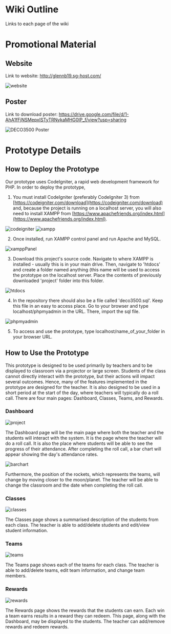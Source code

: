 # Wiki Outline

Links to each page of the wiki

# Promotional Material

## Website

Link to website: http://glennb19.sg-host.com/

![website](https://user-images.githubusercontent.com/45459833/97549299-f57d4980-1a1b-11eb-8a3e-6e15fab081e9.JPG)

## Poster

Link to download poster: https://drive.google.com/file/d/1-AhA1fFjNSMepxISTyTRNykaMHG0IP_f/view?usp=sharing

![DECO3500 Poster](https://user-images.githubusercontent.com/45459833/97549992-cc10ed80-1a1c-11eb-9f86-0f52721706c0.png)

# Prototype Details

## How to Deploy the Prototype

Our prototype uses CodeIgniter, a rapid web development framework for PHP. In order to deploy the prototype, 
1. You must install CodeIgniter (preferably CodeIgniter 3) from [https://codeigniter.com/download](https://codeigniter.com/download) and, because the project is running on a localhost server, you will also need to install XAMPP from [https://www.apachefriends.org/index.html](https://www.apachefriends.org/index.html).

![codeigniter](https://user-images.githubusercontent.com/45459833/97135452-091a7d00-179c-11eb-88ec-211314b8c9ff.JPG)
![xampp](https://user-images.githubusercontent.com/45459833/97135499-2fd8b380-179c-11eb-8561-210387e537c8.JPG)

2. Once installed, run XAMPP control panel and run Apache and MySQL.

![xamppPanel](https://user-images.githubusercontent.com/45459833/97135772-0d936580-179d-11eb-9e7c-848044a56e81.png)

3. Download this project's source code. Navigate to where XAMPP is installed - usually this is in your main drive. Then, navigate to 'htdocs' and create a folder named anything (this name will be used to access the prototype on the localhost server. Place the contents of previously downloaded 'project' folder into this folder.

![htdocs](https://user-images.githubusercontent.com/45459833/97136024-b6da5b80-179d-11eb-9cec-009e7f45da6c.JPG)

4. In the repository there should also be a file called 'deco3500.sql'. Keep this file in an easy to access place. Go to your browser and type localhost/phpmyadmin in the URL. There, import the sql file.

![phpmyadmin](https://user-images.githubusercontent.com/45459833/97136114-fa34ca00-179d-11eb-839a-3491090aab28.JPG)

5. To access and use the prototype, type localhost/name_of_your_folder in your browser URL.


## How to Use the Prototype

This prototype is designed to be used primarily by teachers and to be displayed to classroom via a projector or large screen. Students of the class cannot directly interact with the prototype, but their actions will impact several outcomes. Hence, many of the features implemented in the prototype are designed for the teacher. It is also designed to be used in a short period at the start of the day, where teachers will typically do a roll call. There are four main pages: Dashboard, Classes, Teams, and Rewards.

### Dashboard

![project](https://user-images.githubusercontent.com/45459833/97136229-497afa80-179e-11eb-8671-4cc89b383584.JPG)

The Dashboard page will be the main page where both the teacher and the students will interact with the system. It is the page where the teacher will do a roll call. It is also the place where students will be able to see the progress of their attendance. After completing the roll call, a bar chart will appear showing the day's attendance rates.

![barchart](https://user-images.githubusercontent.com/45459833/97139187-a7f7a700-17a5-11eb-91c6-17b3b568c10a.JPG)

Furthermore, the position of the rockets, which represents the teams, will change by moving closer to the moon/planet. The teacher will be able to change the classroom and the date when completing the roll call.

### Classes

![classes](https://user-images.githubusercontent.com/45459833/97139633-a9759f00-17a6-11eb-8adf-0e1bb43a8517.JPG)

The Classes page shows a summarised description of the students from each class. The teacher is able to add/delete students and edit/view student information.

### Teams

![teams](https://user-images.githubusercontent.com/45459833/97139844-1b4de880-17a7-11eb-96f0-2a674bef154f.JPG)

The Teams page shows each of the teams for each class. The teacher is able to add/delete teams, edit team information, and change team members.

### Rewards

![rewards](https://user-images.githubusercontent.com/45459833/97139956-6962ec00-17a7-11eb-8aa9-499077884e8f.JPG)

The Rewards page shows the rewards that the students can earn. Each win a team earns results in a reward they can redeem. This page, along with the Dashboard, may be displayed to the students. The teacher can add/remove rewards and redeem rewards.

<!--
**deco3500gecko/DECO3500Gecko** is a ✨ _special_ ✨ repository because its `README.md` (this file) appears on your GitHub profile.

Here are some ideas to get you started:

- 🔭 I’m currently working on ...
- 🌱 I’m currently learning ...
- 👯 I’m looking to collaborate on ...
- 🤔 I’m looking for help with ...
- 💬 Ask me about ...
- 📫 How to reach me: ...
- 😄 Pronouns: ...
- ⚡ Fun fact: ...
-->
